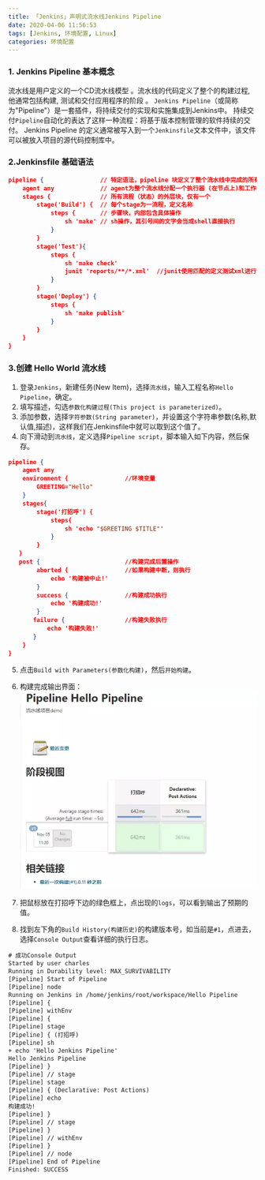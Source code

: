 ```yaml
---
title: 「Jenkins」声明式流水线Jenkins Pipeline
date: 2020-04-06 11:56:53
tags: [Jenkins, 环境配置, Linux]
categories: 环境配置
---
```



### 1. Jenkins Pipeline 基本概念
流水线是用户定义的一个CD流水线模型 。流水线的代码定义了整个的构建过程, 他通常包括构建, 测试和交付应用程序的阶段 。
`Jenkins Pipeline`（或简称为"Pipeline"）是一套插件，将持续交付的实现和实施集成到Jenkins中。
持续交付`Pipeline`自动化的表达了这样一种流程：将基于版本控制管理的软件持续的交付。
Jenkins Pipeline 的定义通常被写入到一个`Jenkinsfile`文本文件中，该文件可以被放入项目的源代码控制库中。
<!-- more -->

### 2.Jenkinsfile 基础语法
``` json
pipeline {                // 特定语法，pipeline 块定义了整个流水线中完成的所有的工作
    agent any             // agent为整个流水线分配一个执行器 (在节点上)和工作区
    stages {              // 所有流程（状态）的外层块，仅有一个
        stage('Build') {  // 每个stage为一流程，定义名称
            steps {       // 步骤块，内部包含具体操作
                sh 'make' // sh操作，其引号间的文字会当成shell直接执行
            }
        }
        stage('Test'){
            steps {
                sh 'make check'
                junit 'reports/**/*.xml'  //junit使用匹配的定义测试xml进行单元测试
            }
        }
        stage('Deploy') {
            steps {
                sh 'make publish'
            }
        }
    }
}
```


### 3.创建 Hello World 流水线
1. 登录`Jenkins`，新建任务(New Item)，选择`流水线`，输入工程名称`Hello Pipeline`，确定。
2. 填写描述，勾选`参数化构建过程(This project is parameterized)`。
3. 添加参数，选择`字符参数(String parameter)`，并设置这个字符串参数(名称,默认值,描述)，这样我们在Jenkinsfile中就可以取到这个值了。
4. 向下滑动到`流水线`，定义选择`Pipeline script`，脚本输入如下内容，然后保存。
``` json
pipeline {
    agent any
    environment {                //环境变量
        GREETING="Hello"
    }
    stages{
        stage('打招呼') {
            steps{
                sh 'echo "$GREETING $TITLE"'
            }
        }
   }
   post {                        //构建完成后置操作
        aborted {                //如果构建中断，则执行
            echo '构建被中止!'
        }
        success {                //构建成功执行
            echo '构建成功!'
        }
       failure {                 //构建失败执行
           echo '构建失败!'
       }
    }
}
```

5. 点击`Build with Parameters(参数化构建)`，然后`开始构建`。
6. 构建完成输出界面：
   ![构建完成输出界面](up-e49f9a3240d011242cd6093b055cf6709c7.webp "构建完成输出界面")


7. 把鼠标放在打招呼下边的绿色框上，点出现的`logs`，可以看到输出了预期的值。
8. 找到左下角的`Build History(构建历史)`的构建版本号，如当前是`#1`，点进去，选择`Console Output`查看详细的执行日志。
``` shell
# 成功Console Output
Started by user charles
Running in Durability level: MAX_SURVIVABILITY
[Pipeline] Start of Pipeline
[Pipeline] node
Running on Jenkins in /home/jenkins/root/workspace/Hello Pipeline
[Pipeline] {
[Pipeline] withEnv
[Pipeline] {
[Pipeline] stage
[Pipeline] { (打招呼)
[Pipeline] sh
+ echo 'Hello Jenkins Pipeline'
Hello Jenkins Pipeline
[Pipeline] }
[Pipeline] // stage
[Pipeline] stage
[Pipeline] { (Declarative: Post Actions)
[Pipeline] echo
构建成功!
[Pipeline] }
[Pipeline] // stage
[Pipeline] }
[Pipeline] // withEnv
[Pipeline] }
[Pipeline] // node
[Pipeline] End of Pipeline
Finished: SUCCESS
```
